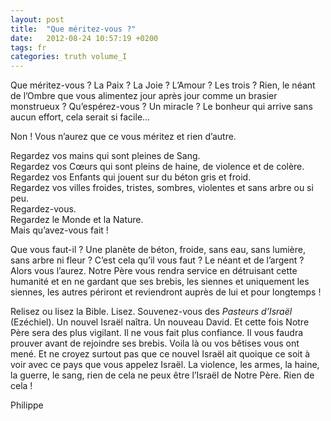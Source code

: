 ```yaml
---
layout: post
title:  "Que méritez-vous ?"
date:   2012-08-24 10:57:19 +0200
tags: fr
categories: truth volume_I
---
```

Que méritez-vous ? La Paix ? La Joie ? L’Amour ? Les trois ? Rien, le néant de l’Ombre que vous alimentez jour après jour comme un brasier monstrueux ? Qu’espérez-vous ? Un miracle ? Le bonheur qui arrive sans aucun effort, cela serait si facile…

Non ! Vous n’aurez que ce vous méritez et rien d’autre.

Regardez vos mains qui sont pleines de Sang.<bR>
Regardez vos Cœurs qui sont pleins de haine, de violence et de colère.<bR>
Regardez vos Enfants qui jouent sur du béton gris et froid.<bR>
Regardez vos villes froides, tristes, sombres, violentes et sans arbre ou si peu.<bR>
Regardez-vous. <bR>
Regardez le Monde et la Nature. <bR>
Mais qu’avez-vous fait !

Que vous faut-il ? Une planète de béton, froide, sans eau, sans lumière, sans arbre ni fleur ? C’est cela qu’il vous faut ? Le néant et de l’argent ? Alors vous l’aurez. Notre Père vous rendra service en détruisant cette humanité et en ne gardant que ses brebis, les siennes et uniquement les siennes, les autres périront et reviendront auprès de lui et pour longtemps !

Relisez ou lisez la Bible. Lisez. Souvenez-vous des *Pasteurs d’Israël* (Ezéchiel). Un nouvel Israël naîtra. Un nouveau David. Et cette fois Notre Père sera des plus vigilant. Il ne vous fait plus confiance. Il vous faudra prouver avant de rejoindre ses brebis. Voila là ou vos bêtises vous ont mené. Et ne croyez surtout pas que ce nouvel Israël ait quoique ce soit à voir avec ce pays que vous appelez Israël. La violence, les armes, la haine, la guerre, le sang, rien de cela ne peux être l’Israël de Notre Père. Rien de cela !

Philippe
